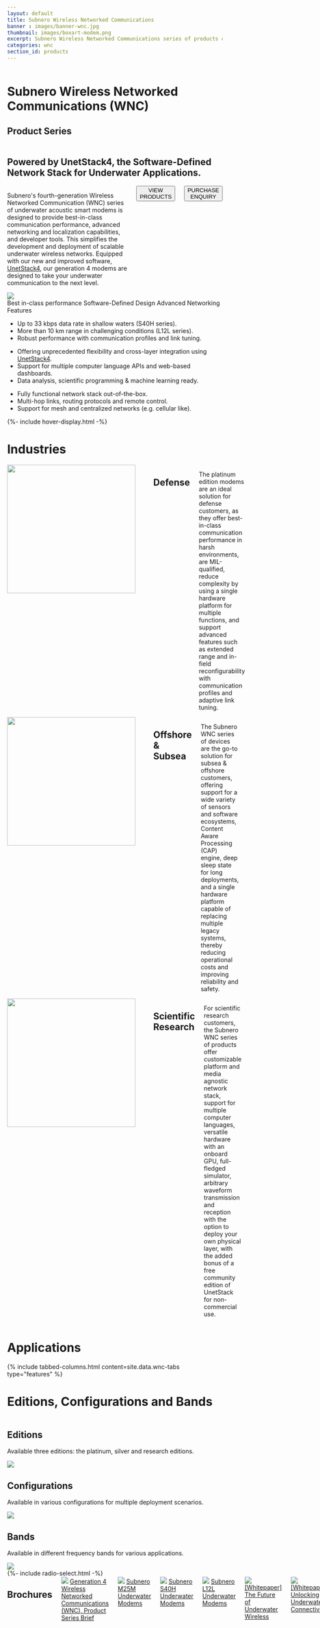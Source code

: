 ```yaml
---
layout: default
title: Subnero Wireless Networked Communications
banner : images/banner-wnc.jpg
thumbnail: images/boxart-modem.png
excerpt: Subnero Wireless Networked Communications series of products comprising of software defined underwater acoustic smart modems
categories: wnc
section_id: products
---
```

<div class='full tall swan' style='background-image: url({{site.baseurl}}/{{page.banner}});'>
  <div class='swan-overlay'></div>
  <div class='large-12 columns'>
    <div class='banner-heading'>
      <h1 class='banner-text'>
        Subnero <span class='orange'>W</span>ireless <span class='orange'>N</span>etworked <span class='orange'>C</span>ommunications (WNC)
      </h1>
      <h2 class='banner-sub-heading'>Product Series</h2>
    </div>
  </div>
</div>
<div class='four spacing'></div>
<div class='row row-width row-padding-bottom'>
  <div class='large-12 columns flex-col row-padding-bottom'>
    <h2 class='centered-text'>Powered by UnetStack4, the Software-Defined Network Stack for Underwater Applications.</h2>
  </div>
  <div class='large-4 columns flex-col'>
    <p>Subnero's fourth-generation Wireless Networked Communication (<span class='swan-highlight'>WNC</span>) series of underwater acoustic smart modems is designed to provide <span class='orange'>best-in-class communication performance</span>, <span class='orange'>advanced networking and localization capabilities</span>, and <span class='orange'>developer tools</span>. This simplifies the development and deployment of scalable underwater wireless networks. Equipped with our new and improved software, <a href="https://unetstack.net/" target="_blank">UnetStack4</a>, our generation 4 modems are designed to take your underwater communication to the next level.</p>
    <div>
      <a href="{{site.baseurl}}/products/modem.html" class='centered-text hOXnHC'><button class="button-outline">VIEW PRODUCTS</button></a>
    </div>
    <div>
      <a href="mailto:sales@subnero.com" class='centered-text hOXnHC'><button class="button-outline">PURCHASE ENQUIRY</button></a>
    </div>
  </div>
  <div class='large-8 columns'>
  <img class = "align-self-start mr-3" alt="" src="{{site.baseurl}}/images/Gen4WNC-video-thumbnail.jpg"/>
    <!-- <div class="flex-video swan-video">
      <iframe width="560" height="315" src="https://www.youtube.com/embed/a6HHxP9pEzM" title="YouTube video player" frameborder="0" allow="accelerometer; autoplay; clipboard-write; encrypted-media; gyroscope; picture-in-picture" allowfullscreen></iframe>
    </div> -->
  </div>
</div>
<div class='bg-grey'>
  <div class='accordion-row'>
  <div class='large-6 columns container accordion-img'>
      <img src='{{site.baseurl}}/images/networkv4.jpg'>
    </div>
    <div class='large-1 columns'></div>
    <div class='large-5 columns'>
      <div class='accordion-container'>
        <div class='accordion-tab'>
          <label class="accordion-label hover-active" id='accordion-label-1'>Best in-class performance</label>
          <label class="accordion-label" id='accordion-label-2' >Software-Defined Design</label>
          <label class="accordion-label" id='accordion-label-3' >Advanced Networking Features</label>
          <div class="accordion-content">
            <div class='content-1'>
              <ul>
                <li>Up to <span class='orange'>33 kbps</span> data rate in shallow waters (S40H series).</li>
                <li>More than <span class='orange'>10 km</span> range in challenging conditions (L12L series).</li>
                <li>Robust performance with communication profiles and link tuning.</li>
              </ul>
            </div>
            <div class='content-2'>
              <ul>
                <li>Offering unprecedented flexibility and cross-layer integration using <a href="https://unetstack.net/" target="_blank">UnetStack4</a>.</li>
                <li>Support for multiple computer language APIs and web-based dashboards.</li>
                <li>Data analysis, scientific programming & machine learning ready.</li>
              </ul>
            </div>
            <div class='content-3'>
              <ul>
                <li>Fully functional network stack out-of-the-box.</li>
                <li>Multi-hop links, routing protocols and remote control.</li>
                <li>Support for mesh and centralized networks (e.g. cellular like).</li>
              </ul>
            </div>
          </div>
        </div>
      </div>
    </div>
  </div>
</div>
{%- include hover-display.html -%}
<!-- Industries -->
<div class='bg-white'>
  <div class='row row-padding-bottom'>
    <h1 class='section-heading'>Industries</h1>
  </div>
  <div class='container row row-width row-padding-bottom'>
    <div class='large-4 columns flex-col row-width row-padding-bottom flex-col-center'>
      <img src='{{site.baseurl}}/images/thumbnail-defense.png' width="300" height="300" class='round-border-50'>
      <br>
      <div class='section-sub-heading'>
        <h2>Defense</h2>
      </div>
      <p class='auto-margin'>The platinum edition modems are an ideal solution for defense customers, as they offer best-in-class communication performance in harsh environments, are MIL-qualified, reduce complexity by using a single hardware platform for multiple functions, and support advanced features such as extended range and in-field reconfigurability with communication profiles and adaptive link tuning.</p>
    </div>
    <div class='large-4 columns flex-col row-width row-padding-bottom flex-col-center'>
      <img src='{{site.baseurl}}/images/thumbnail-offshore.png' width="300" height="300" class='round-border-50'>
      <br>
      <div class='section-sub-heading'>
        <h2>Offshore & Subsea</h2>
      </div>
      <p class='auto-margin'>The Subnero WNC series of devices are the go-to solution for subsea & offshore customers, offering support for a wide variety of sensors and software ecosystems, Content Aware Processing (CAP) engine, deep sleep state for long deployments, and a single hardware platform capable of replacing multiple legacy systems, thereby reducing operational costs and improving reliability and safety.</p>
    </div>
    <div class='large-4 columns flex-col row-width row-padding-bottom flex-col-center'>
    <img src='{{site.baseurl}}/images/thumbnail-research.png' width="300" height="300" class='round-border-50'>
    <br>
      <div class='section-sub-heading'>
        <h2>Scientific Research</h2>
      </div>
      <p class='auto-margin'>For scientific research customers, the Subnero WNC series of products offer customizable platform and media agnostic network stack, support for multiple computer languages, versatile hardware with an onboard GPU, full-fledged simulator, arbitrary waveform transmission and reception with the option to deploy your own physical layer, with the added bonus of a free community edition of UnetStack for non-commercial use.</p>
    </div>
  </div>
  <div class='row-padding-bottom'></div>
</div>
<!-- Applications -->
<div class='bg-grey'>
  <div class='row'>
    <h1 class='section-heading'>Applications</h1>
  </div>
  {% include tabbed-columns.html content=site.data.wnc-tabs type="features" %}
</div>

<!-- Editions and Configurations  -->
<div style='background-image: url({{site.baseurl}}/images/wnc-bg02.jpg);'>
  <div class='swan-position'>
    <div class="swan-overlay"></div>
    <div class='row accordion-row swan-position'>
      <h1 class='section-heading bg-white heading-padding'>Editions, Configurations and Bands</h1>
    </div>
    <div class='row row-width row-padding-bottom'>
      <div class='large-4 columns'>
        <div class='flex-col bg-white card-content'>
          <h2>Editions</h2>
          <p>Available three editions: the platinum, silver and research editions.</p>
          <img src='{{site.baseurl}}/images/wnc-edition.png'>
        </div>
      </div>
      <div class='large-4 columns'>
        <div class='flex-col bg-white card-content'>
          <h2>Configurations</h2>
          <p>Available in various configurations for multiple deployment scenarios.</p>
          <img src='{{site.baseurl}}/images/wnc-configuration.png'>
        </div>
      </div>
      <div class='large-4 columns'>
        <div class='flex-col bg-white card-content'>
          <h2>Bands</h2>
          <p>Available in different frequency bands for various applications.</p>
          <img src='{{site.baseurl}}/images/wnc-configuration.png'>
        </div>
      </div>
    </div>
  </div>
</div>
<!-- Brochures -->
{%- include radio-select.html -%}
<div class='bg-grey'>
  <div class='row row-padding-bottom'>
  </div>
  <div class='row row-width row-padding-bottom'>
    <div class='large-12 columns flex-col'>
      <h2>Brochures</h2>
      <div class="brochure-container">
        <a href="{{site.baseurl}}/brochures/Gen4-WNC.pdf" target="_blank"><img class="brochure-thumb" src="{{site.baseurl}}/brochures/wnc.jpg"></a>
        <a href="{{site.baseurl}}/brochures/Gen4-WNC.pdf" target="_blank">Generation 4 Wireless Networked Communications (WNC), Product Series Brief</a>
      </div>
      <div class="brochure-container">
        <a href="{{site.baseurl}}/brochures/Subnero-MF-Modems.pdf" target="_blank"><img class="brochure-thumb" src="{{site.baseurl}}/brochures/modem4.jpg"></a>
        <a href="{{site.baseurl}}/brochures/Subnero-MF-Modems.pdf" target="_blank">Subnero M25M Underwater Modems</a>
      </div>
      <div class="brochure-container">
        <a href="{{site.baseurl}}/brochures/Subnero-HF-Modems.pdf" target="_blank"><img class="brochure-thumb" src="{{site.baseurl}}/brochures/modem6.jpg"></a>
        <a href="{{site.baseurl}}/brochures/Subnero-HF-Modems.pdf" target="_blank">Subnero S40H Underwater Modems</a>
      </div>
      <div class="brochure-container">
        <a href="{{site.baseurl}}/brochures/Subnero-LF-Modems.pdf" target="_blank"><img class="brochure-thumb" src="{{site.baseurl}}/brochures/modem7.jpg"></a>
        <a href="{{site.baseurl}}/brochures/Subnero-LF-Modems.pdf" target="_blank">Subnero L12L Underwater Modems</a>
      </div>
      <div class="brochure-container">
					<a href="{{site.baseurl}}/brochures/WNC-whitepaper.pdf" target="_blank"><img class="brochure-thumb" src="{{site.baseurl}}/brochures/wnc-whitepaper.jpg"></a>
					<a href="{{site.baseurl}}/brochures/WNC-whitepaper.pdf" target="_blank">[Whitepaper] The Future of Underwater Wireless</a>
			</div>
      <div class="brochure-container">
        <a href="{{site.baseurl}}/brochures/unlocking-underwater-connectivity.pdf" target="_blank"><img class="brochure-thumb" src="{{site.baseurl}}/brochures/unetstack-whitepaper.jpg"></a>
				<a href="{{site.baseurl}}/brochures/unlocking-underwater-connectivity.pdf" target="_blank">[Whitepaper] Unlocking Underwater Connectivity</a>
      </div>
    </div>
  </div>
</div>
